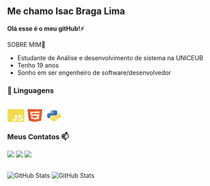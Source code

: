 ## Me chamo Isac Braga Lima

**Olá esse é o meu gitHub!⚡**

SOBRE MIM👯
- Estudante de Análise e desenvolvimento de sistema na UNICEUB
- Tenho 19 anos
- Sonho em ser engenheiro de software/desenvolvedor

### 🤖 Linguagens 
<div style="display: inline_block"><br>
  <img align="center" alt="Isac-Js" height="30" width="40" src="https://raw.githubusercontent.com/devicons/devicon/master/icons/javascript/javascript-plain.svg">
  <img align="center" alt="Isac-HTML" height="30" width="40" src="https://raw.githubusercontent.com/devicons/devicon/master/icons/html5/html5-original.svg">
  <img align="center" alt="Isac-Python" height="30" width="40" src="https://raw.githubusercontent.com/devicons/devicon/master/icons/python/python-original.svg">
</div>

### Meus Contatos 📫

 <div> 

  <a href="https://instagram.com/limazaack" target="_blank"><img src="https://img.shields.io/badge/-Instagram-%23E4405F?style=for-the-badge&logo=instagram&logoColor=white" target="_blank"></a>
  <a href = "mailto:isac.lima@sempreceub.com"><img src="https://img.shields.io/badge/-Gmail-%23333?style=for-the-badge&logo=gmail&logoColor=white" target="_blank"></a>
  <a href="https://www.linkedin.com/in/isac-braga-652098365/" target="_blank"><img src="https://img.shields.io/badge/-LinkedIn-%230077B5?style=for-the-badge&logo=linkedin&logoColor=white" target="_blank"></a> 
  
</div>

##

<p align="left">
  <img alt="GitHub Stats" height="180" src="https://github-readme-stats.vercel.app/api?username=Zaack02&show_icons=true&theme=tokyonight&include_all_commits=true&locale=pt-br&random=2103" />
  <img alt="GitHub Stats" height="180" src="https://github-readme-stats.vercel.app/api/top-langs/?username=Zaack02&theme=tokyonight&layout=compact&custom_title=Tecnologias&langs_count=9&random=2103" />
</p>
